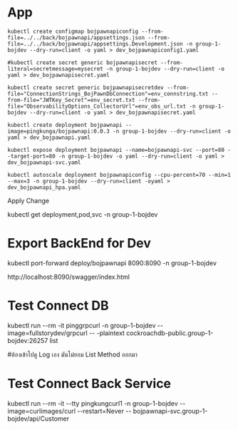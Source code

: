# App

```
kubectl create configmap bojpawnapiconfig --from-file=../../back/bojpawnapi/appsettings.json --from-file=../../back/bojpawnapi/appsettings.Development.json -n group-1-bojdev --dry-run=client -o yaml > dev_bojpawnapiconfig1.yaml

#kubectl create secret generic bojpawnapisecret --from-literal=secretmessage=mysecret -n group-1-bojdev --dry-run=client -o yaml > dev_bojpawnapisecret.yaml

kubectl create secret generic bojpawnapisecretdev --from-file="ConnectionStrings_BojPawnDbConnection"=env_connstring.txt --from-file="JWTKey_Secret"=env_secret.txt --from-file="ObservabilityOptions_CollectorUrl"=env_obs_url.txt -n group-1-bojdev --dry-run=client -o yaml > dev_bojpawnapisecret.yaml

kubectl create deployment bojpawnapi --image=pingkunga/bojpawnapi:0.0.3 -n group-1-bojdev --dry-run=client -o yaml > dev_bojpawnapi.yaml

kubectl expose deployment bojpawnapi --name=bojpawnapi-svc --port=80 --target-port=80 -n group-1-bojdev -o yaml --dry-run=client -o yaml > dev_bojpawnapi-svc.yaml

kubectl autoscale deployment bojpawnapiconfig --cpu-percent=70 --min=1 --max=3 -n group-1-bojdev --dry-run=client -oyaml > dev_bojpawnapi_hpa.yaml

```

Apply Change

kubectl get deployment,pod,svc -n group-1-bojdev 

# Export BackEnd for Dev

kubectl port-forward deploy/bojpawnapi 8090:8090 -n group-1-bojdev

http://localhost:8090/swagger/index.html

# Test Connect DB

kubectl run --rm -it pinggrpcurl -n group-1-bojdev --image=fullstorydev/grpcurl -- -plaintext cockroachdb-public.group-1-bojdev:26257 list

#ต้องเข้าไปดู Log เอง มันไม่ยอม List Method ออกมา

# Test Connect Back Service

kubectl run --rm -it --tty pingkungcurl1 -n group-1-bojdev --image=curlimages/curl --restart=Never -- bojpawnapi-svc.group-1-bojdev/api/Customer
